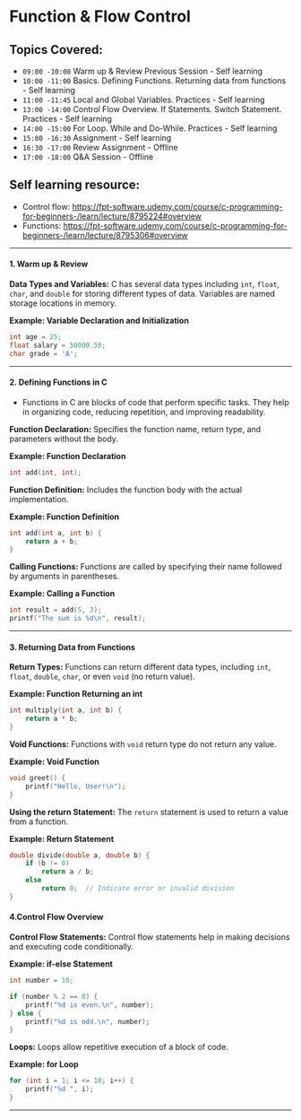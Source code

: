 # Function & Flow Control 
## Topics Covered:

* `09:00 -10:00` Warm up & Review Previous Session - Self learning
* `10:00 -11:00` Basics. Defining Functions. Returning data from functions - Self learning
* `11:00 -11:45` Local and Global Variables. Practices - Self learning
* `13:00 -14:00` Control Flow Overview. If Statements. Switch Statement. Practices - Self learning
* `14:00 -15:00` For Loop. While and Do-While. Practices - Self learning
* `15:00 -16:30` Assignment - Self learning
* `16:30 -17:00` Review Assignment - Offline
* `17:00 -18:00` Q&A Session - Offline

## Self learning resource: 
* Control flow: https://fpt-software.udemy.com/course/c-programming-for-beginners-/learn/lecture/8795224#overview
* Functions: https://fpt-software.udemy.com/course/c-programming-for-beginners-/learn/lecture/8795306#overview

---

#### 1. Warm up & Review

**Data Types and Variables:**
C has several data types including `int`, `float`, `char`, and `double` for storing different types of data. Variables are named storage locations in memory.

**Example: Variable Declaration and Initialization**

```c
int age = 25;
float salary = 50000.50;
char grade = 'A';
```
---

#### 2. Defining Functions in C

* Functions in C are blocks of code that perform specific tasks. They help in organizing code, reducing repetition, and improving readability.

**Function Declaration:**
Specifies the function name, return type, and parameters without the body.

**Example: Function Declaration**

```c
int add(int, int);
```

**Function Definition:**
Includes the function body with the actual implementation.

**Example: Function Definition**

```c
int add(int a, int b) {
    return a + b;
}
```

**Calling Functions:**
Functions are called by specifying their name followed by arguments in parentheses.

**Example: Calling a Function**

```c
int result = add(5, 3);
printf("The sum is %d\n", result);
```

---

#### 3. Returning Data from Functions

**Return Types:**
Functions can return different data types, including `int`, `float`, `double`, `char`, or even `void` (no return value).

**Example: Function Returning an int**

```c
int multiply(int a, int b) {
    return a * b;
}
```

**Void Functions:**
Functions with `void` return type do not return any value.

**Example: Void Function**

```c
void greet() {
    printf("Hello, User!\n");
}
```

**Using the return Statement:**
The `return` statement is used to return a value from a function.

**Example: Return Statement**

```c
double divide(double a, double b) {
    if (b != 0)
        return a / b;
    else
        return 0;  // Indicate error or invalid division
}
```
#### 4.Control Flow Overview

**Control Flow Statements:**
Control flow statements help in making decisions and executing code conditionally.

**Example: if-else Statement**

```c
int number = 10;

if (number % 2 == 0) {
    printf("%d is even.\n", number);
} else {
    printf("%d is odd.\n", number);
}
```

**Loops:**
Loops allow repetitive execution of a block of code.

**Example: for Loop**

```c
for (int i = 1; i <= 10; i++) {
    printf("%d ", i);
}
```

---
